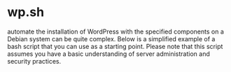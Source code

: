 # wp.sh
automate the installation of WordPress with the specified components on a Debian system can be quite complex. Below is a simplified example of a bash script that you can use as a starting point. Please note that this script assumes you have a basic understanding of server administration and security practices.
